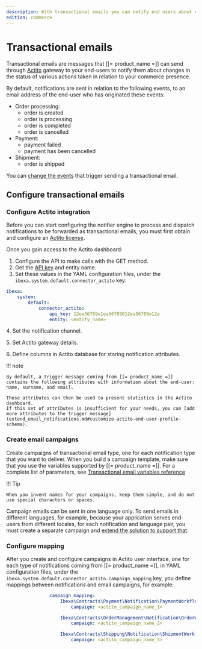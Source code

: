 ```yaml
---
description: With transactional emails you can notify end users about changes in the status of orders, payments, shipments, and so on.
edition: commerce
---
```


# Transactional emails

Transactional emails are messages that [[= product_name =]] can send through [Actito](https://www.actito.com/en-BE/) gateway to your end-users to notify them about changes in the status of various actions taken in relation to your commerce presence.

By default, notifications are sent in relation to the following events, to an email address of the end-user who has originated these events:

- Order processing:
    - order is created
    - order is processing
    - order is completed
    - order is cancelled
- Payment:
    - payment failed
    - payment has been cancelled
- Shipment:
    - order is shipped

You can [change the events](extend_email_notifications.md#configure-workflows) that trigger sending a transactional email.

## Configure transactional emails

### Configure Actito integration

Before you can start configuring the notifier engine to process and dispatch notifications to be forwarded as transactional emails, you must first obtain and configure an [Actito license](lihttps://www.actito.com/en-BE/pricing/nk).

Once you gain access to the Actito dashboard:

1. Configure the API to make calls with the GET method.
2. Get the [API key](https://cdn3.actito.com/fe/actito-documentation/docs/Managing_API_users) and entity name.
3. Set these values in the YAML configuration files, under the `ibexa.system.default.connector_actito` key:

``` yaml
ibexa:
    system:
        default:
            connector_actito:
                api_key: 12ea56789o1ea56789012ea56789o12e
                entity: <entity_name>
```

4\. Set the notification channel.

5\. Set Actito gateway details.

6\. Define columns in Actito database for storing notification attributes.

!!! note

    By default, a trigger message coming from [[= product_name =]] contains the following attributes with information about the end-user: name, surname, and email.

    Those attributes can then be used to present statistics in the Actito dashboard.
    If this set of attributes is insufficient for your needs, you can [add more attributes to the trigger message](extend_email_notifications.md#customize-actito-end-user-profile-schema).

### Create email campaigns

Create campaigns of transactional email type, one for each notification type that you want to deliver.
When you build a campaign template, make sure that you use the variables supported by [[= product_name =]].
For a complete list of parameters, see [Transactional email variables reference](email_notification_parameters.md)

!!! Tip

    When you invent names for your campaigns, keep them simple, and do not use special characters or spaces.


Campaign emails can be sent in one language only.
To send emails in different languages, for example, because your application serves end-users from different locales, for each notification and language pair, you must create a separate campaign and [extend the solution to support that](extend_email_notifications.md#send-emails-in-language-of-commerce-presence).


### Configure mapping

After you create and configure campaigns in Actito user interface, one for each type of notifications coming from [[= product_name =]], in YAML configuration files, under the `ibexa.system.default.connector_actito.campaign_mapping` key, you define mappings between notifications and email campaigns, for example:

``` yaml
                campaign_mapping:
                    Ibexa\Contracts\Payment\Notification\PaymentWorkflowStateChange:
                        campaign: <actito_campaign_name_1>

                    Ibexa\Contracts\OrderManagement\Notification\OrderWorkflowStateChange:
                        campaign: <actito_campaign_name_2>

                    Ibexa\Contracts\Shipping\Notification\ShipmentWorkflowStateChange:
                        campaign: <actito_campaign_name_3>
```
